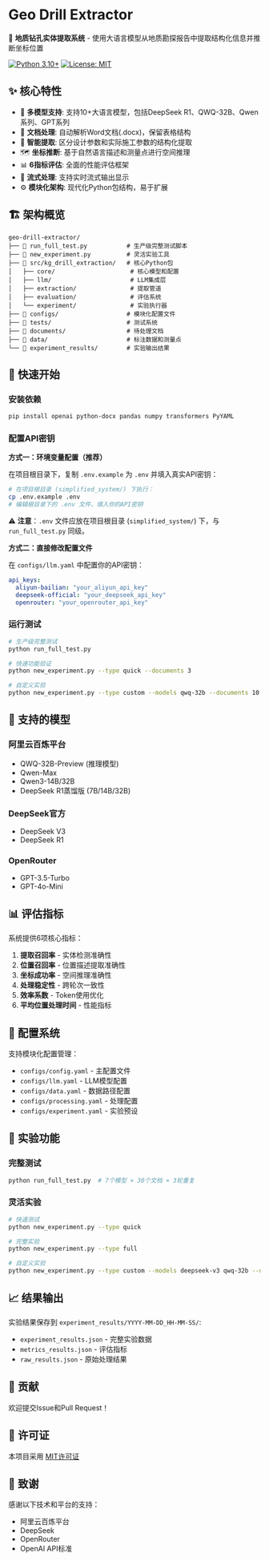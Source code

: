 # Geo Drill Extractor

🚀 **地质钻孔实体提取系统** - 使用大语言模型从地质勘探报告中提取结构化信息并推断坐标位置

[![Python 3.10+](https://img.shields.io/badge/python-3.10+-blue.svg)](https://www.python.org/downloads/)
[![License: MIT](https://img.shields.io/badge/License-MIT-yellow.svg)](https://opensource.org/licenses/MIT)

## ✨ 核心特性

- 🤖 **多模型支持**: 支持10+大语言模型，包括DeepSeek R1、QWQ-32B、Qwen系列、GPT系列
- 📄 **文档处理**: 自动解析Word文档(.docx)，保留表格结构
- 🎯 **智能提取**: 区分设计参数和实际施工参数的结构化提取
- 🗺️ **坐标推断**: 基于自然语言描述和测量点进行空间推理
- 📊 **6指标评估**: 全面的性能评估框架
- 🔄 **流式处理**: 支持实时流式输出显示
- ⚙️ **模块化架构**: 现代化Python包结构，易于扩展

## 🏗️ 架构概览

```
geo-drill-extractor/
├── 🚀 run_full_test.py           # 生产级完整测试脚本
├── 🧪 new_experiment.py          # 灵活实验工具
├── 📁 src/kg_drill_extraction/   # 核心Python包
│   ├── core/                     # 核心模型和配置
│   ├── llm/                      # LLM集成层
│   ├── extraction/               # 提取管道
│   ├── evaluation/               # 评估系统
│   └── experiment/               # 实验执行器
├── 📁 configs/                   # 模块化配置文件
├── 📁 tests/                     # 测试系统
├── 📁 documents/                 # 待处理文档
├── 📁 data/                      # 标注数据和测量点
└── 📁 experiment_results/        # 实验输出结果
```

## 🚀 快速开始

### 安装依赖

```bash
pip install openai python-docx pandas numpy transformers PyYAML
```

### 配置API密钥

**方式一：环境变量配置（推荐）**

在项目根目录下，复制 `.env.example` 为 `.env` 并填入真实API密钥：

```bash
# 在项目根目录 (simplified_system/) 下执行：
cp .env.example .env
# 编辑根目录下的 .env 文件，填入你的API密钥
```

⚠️ **注意**：`.env` 文件应放在项目根目录 (`simplified_system/`) 下，与 `run_full_test.py` 同级。

**方式二：直接修改配置文件**

在 `configs/llm.yaml` 中配置你的API密钥：

```yaml
api_keys:
  aliyun-bailian: "your_aliyun_api_key"
  deepseek-official: "your_deepseek_api_key" 
  openrouter: "your_openrouter_api_key"
```

### 运行测试

```bash
# 生产级完整测试
python run_full_test.py

# 快速功能验证
python new_experiment.py --type quick --documents 3

# 自定义实验
python new_experiment.py --type custom --models qwq-32b --documents 10 --repetitions 2
```

## 🤖 支持的模型

### 阿里云百炼平台
- QWQ-32B-Preview (推理模型)
- Qwen-Max
- Qwen3-14B/32B  
- DeepSeek R1蒸馏版 (7B/14B/32B)

### DeepSeek官方
- DeepSeek V3
- DeepSeek R1

### OpenRouter
- GPT-3.5-Turbo
- GPT-4o-Mini

## 📊 评估指标

系统提供6项核心指标：

1. **提取召回率** - 实体检测准确性
2. **位置召回率** - 位置描述提取准确性  
3. **坐标成功率** - 空间推理准确性
4. **处理稳定性** - 跨轮次一致性
5. **效率系数** - Token使用优化
6. **平均位置处理时间** - 性能指标

## 🔧 配置系统

支持模块化配置管理：

- `configs/config.yaml` - 主配置文件
- `configs/llm.yaml` - LLM模型配置
- `configs/data.yaml` - 数据路径配置
- `configs/processing.yaml` - 处理配置
- `configs/experiment.yaml` - 实验预设

## 🧪 实验功能

### 完整测试
```bash
python run_full_test.py  # 7个模型 × 30个文档 × 3轮重复
```

### 灵活实验
```bash
# 快速测试
python new_experiment.py --type quick

# 完整实验  
python new_experiment.py --type full

# 自定义实验
python new_experiment.py --type custom --models deepseek-v3 qwq-32b --documents 20
```

## 📈 结果输出

实验结果保存到 `experiment_results/YYYY-MM-DD_HH-MM-SS/`:

- `experiment_results.json` - 完整实验数据
- `metrics_results.json` - 评估指标
- `raw_results.json` - 原始处理结果

## 🤝 贡献

欢迎提交Issue和Pull Request！

## 📄 许可证

本项目采用 [MIT许可证](LICENSE)

## 🙏 致谢

感谢以下技术和平台的支持：
- 阿里云百炼平台
- DeepSeek
- OpenRouter
- OpenAI API标准